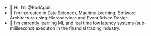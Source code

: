 - 👋 Hi, I’m @RodAguil
- 👀 I’m interested in Data Sciences, Machine Learning, Software Architecture using Microservices and Event Driven Design. 
- 🌱 I’m currently learning ML and real time low latency systems (sub-millisecond) execution in the financial trading industry.

<!---
RodAguil/RodAguil is a ✨ special ✨ repository because its `README.md` (this file) appears on your GitHub profile.
You can click the Preview link to take a look at your changes.
--->
